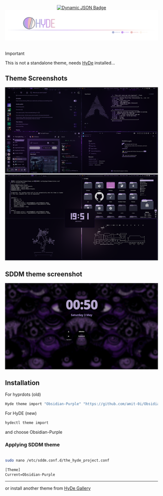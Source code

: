 <div align = center>
    <a href="https://discord.gg/tGGFXtND">
        <img alt="Dynamic JSON Badge" src="https://img.shields.io/badge/dynamic/json?url=https%3A%2F%2Fdiscordapp.com%2Fapi%2Finvites%2FmT5YqjaJFh%3Fwith_counts%3Dtrue&query=%24.approximate_member_count&suffix=%20members&style=for-the-badge&logo=discord&logoSize=auto&label=The%20HyDe%20Project&labelColor=ebbcba&color=c79bf0">    
    </a>
</div>
<div align = center><img src="https://raw.githubusercontent.com/prasanthrangan/hyprdots/main/Source/assets/hyde_banner.png"><br><br></div>

> [!IMPORTANT]
> This is not a standalone theme, needs [HyDe](https://github.com/HyDE-Project/HyDE) installed...

## Theme Screenshots
![t1](./screenshots/1.png)
![t2](./screenshots/2.png)

## SDDM theme screenshot
![t3](./screenshots/sddm.png)

## Installation

For hyprdots (old)
```sh
Hyde theme import "Obsidian-Purple" "https://github.com/amit-0i/Obsidian-Purple"
```

For HyDE (new)
```sh
hydectl theme import
```

and choose Obsidian-Purple


### Applying SDDM theme

```sh

sudo nano /etc/sddm.conf.d/the_hyde_project.conf

```
```
[Theme] 
Current=Obsidian-Purple
```

---

or install another theme from [HyDe Gallery](https://github.com/kRHYME7/hyde-gallery)
